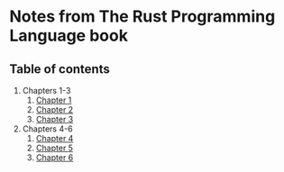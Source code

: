 # Notes from The Rust Programming Language book
## Table of contents
1. Chapters 1-3
    1) [Chapter 1](1/1.md)
    2) [Chapter 2](1/2.md)
    3) [Chapter 3](1/3.md)
1. Chapters 4-6
    1) [Chapter 4](2/1.md)
    2) [Chapter 5](2/2.md)
    3) [Chapter 6](2/3.md)